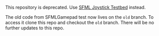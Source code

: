 This repository is deprecated. Use [SFML Joystick Testbed](https://github.com/NoobsArePeople2/SFMLJoystickTestbed) instead.

The old code from SFMLGamepad test now lives on the `old` branch. To access it clone this repo and checkout the `old` branch. There will be no further updates to this repo.